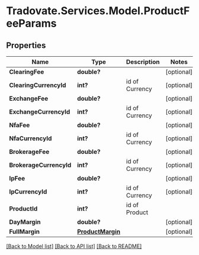 # Tradovate.Services.Model.ProductFeeParams
## Properties

Name | Type | Description | Notes
------------ | ------------- | ------------- | -------------
**ClearingFee** | **double?** |  | [optional] 
**ClearingCurrencyId** | **int?** | id of Currency | [optional] 
**ExchangeFee** | **double?** |  | [optional] 
**ExchangeCurrencyId** | **int?** | id of Currency | [optional] 
**NfaFee** | **double?** |  | [optional] 
**NfaCurrencyId** | **int?** | id of Currency | [optional] 
**BrokerageFee** | **double?** |  | [optional] 
**BrokerageCurrencyId** | **int?** | id of Currency | [optional] 
**IpFee** | **double?** |  | [optional] 
**IpCurrencyId** | **int?** | id of Currency | [optional] 
**ProductId** | **int?** | id of Product | 
**DayMargin** | **double?** |  | [optional] 
**FullMargin** | [**ProductMargin**](ProductMargin.md) |  | [optional] 

[[Back to Model list]](../README.md#documentation-for-models) [[Back to API list]](../README.md#documentation-for-api-endpoints) [[Back to README]](../README.md)

